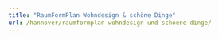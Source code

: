 ```yaml
---
title: "RaumFormPlan Wohndesign & schöne Dinge"
url: /hannover/raumformplan-wohndesign-und-schoene-dinge/
---
```

